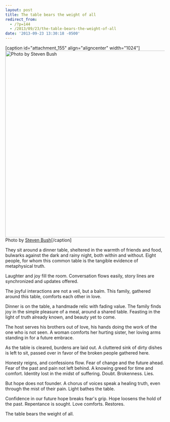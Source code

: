 ```yaml
---
layout: post
title: The table bears the weight of all
redirect_from: 
  - /?p=144
  - /2013/09/23/the-table-bears-the-weight-of-all
date: '2013-09-23 13:30:18 -0500'
---
```

<p>[caption id="attachment_155" align="aligncenter" width="1024"]<a href="http://brianlundin.com/wp-content/uploads/2013/09/2013-09-17-19.58.49-Edit.jpg"><img class="size-large wp-image-155" alt="Photo by Steven Bush" src="http://brianlundin.com/wp-content/uploads/2013/09/2013-09-17-19.58.49-Edit-1024x589.jpg" width="1024" height="589" /></a> Photo by <a href="https://twitter.com/stevenbush">Steven Bush</a>[/caption]</p>
<p>They sit around a dinner table, sheltered in the warmth of friends and food, bulwarks against the dark and rainy night, both within and without. Eight people, for whom this common table is the tangible evidence of metaphysical truth.</p>
<p>Laughter and joy fill the room. Conversation flows easily, story lines are synchronized and updates offered.</p>
<p>The joyful interactions are not a veil, but a balm. This family, gathered around this table, comforts each other in love.</p>
<p>Dinner is on the table, a handmade relic with fading value. The family finds joy in the simple pleasure of a meal, around a shared table. Feasting in the light of truth already known, and beauty yet to come.</p>
<p>The host serves his brothers out of love, his hands doing the work of the one who is not seen. A woman comforts her hurting sister, her loving arms standing in for a future embrace.</p>
<p>As the table is cleared, burdens are laid out. A cluttered sink of dirty dishes is left to sit, passed over in favor of the broken people gathered here.</p>
<p>Honesty reigns, and confessions flow. Fear of change and the future ahead. Fear of the past and pain not left behind. A knowing greed for time and comfort. Identity lost in the midst of suffering. Doubt. Brokenness. Lies.</p>
<p>But hope does not founder. A chorus of voices speak a healing truth, even through the mist of their pain. Light bathes the table.</p>
<p>Confidence in our future hope breaks fear's grip. Hope loosens the hold of the past. Repentance is sought. Love comforts. Restores.</p>
<p>The table bears the weight of all.</p>
